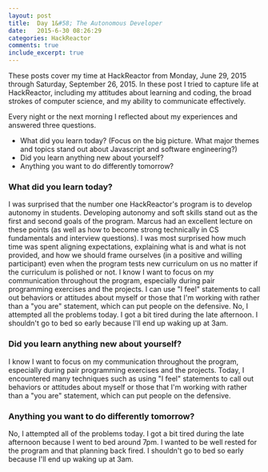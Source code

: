 ```yaml
---
layout: post
title:  Day 1&#58; The Autonomous Developer
date:   2015-6-30 08:26:29
categories: HackReactor
comments: true
include_excerpt: true
---
```


These posts cover my time at HackReactor from Monday, June 29, 2015 through Saturday, September 26, 2015. In these post I tried to capture life at HackReactor, including my attitudes about learning and coding, the broad strokes of computer science, and my ability to communicate effectively.

Every night or the next morning I reflected about my experiences and answered three questions.

- What did you learn today? (Focus on the big picture. What major themes and topics stand out about Javascript and software engineering?)
- Did you learn anything new about yourself?
- Anything you want to do differently tomorrow?

### What did you learn today?

I was surprised that the number one HackReactor's program is to develop autonomy in students. Developing autonomy and soft skills stand out as the first and second goals of the program. Marcus had an excellent lecture on these points (as well as how to become strong technically in CS fundamentals and interview questions). I was most surprised how much time was spent aligning expectations, explaining what is and what is not provided, and how we should frame ourselves (in a positive and willing participant) even when the program tests new curriculum on us no matter if the curriculum is polished or not. I know I want to focus on my communication throughout the program, especially during pair programming exercises and the projects. I can use "I feel" statements to call out behaviors or attitudes about myself or those that I'm working with rather than a "you are" statement, which can put people on the defensive.  No, I attempted all the problems today. I got a bit tired during the late afternoon. I shouldn't go to bed so early because I'll end up waking up at 3am.

### Did you learn anything new about yourself?

I know I want to focus on my communication throughout the program, especially during pair programming exercises and the projects. Today, I encountered many techniques such as using "I feel" statements to call out behaviors or attitudes about myself or those that I'm working with rather than a "you are" statement, which can put people on the defensive.

### Anything you want to do differently tomorrow?

No, I attempted all of the problems today. I got a bit tired during the late afternoon because I went to bed around 7pm. I wanted to be well rested for the program and that planning back fired. I shouldn't go to bed so early because I'll end up waking up at 3am.
